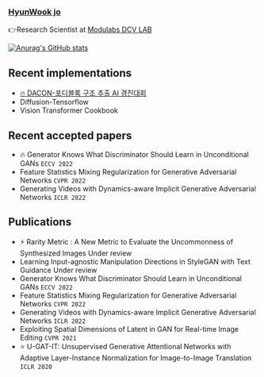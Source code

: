 
### [**HyunWook jo**](https://subsequent-napkin-f74.notion.site/Make-everyone-s-life-more-fun-via-AI-d6a1722a5aee470a95b82cc84c86c998)




<!--
<a href="https://www.instagram.com/wxxk._o/" target="_blank"><img src = "https://img.shields.io/badge/-Instagram-black?logo=Instagram&logoColor=E4405F"></a>
-->


👉Research Scientist at  [Modulabs DCV LAB](https://modulabs.co.kr/product/lab-9156-2022-11-16-122419/)

[![Anurag's GitHub stats](https://github-readme-stats.vercel.app/api?username=ugiugi0823)](https://github.com/ugiugi0823/github-readme-stats)








## Recent implementations
- [🔥 DACON-포디블록 구조 추출 AI 경진대회](https://github.com/ugiugi0823/DACON-4D)
- Diffusion-Tensorflow
- Vision Transformer Cookbook


## Recent accepted papers
- 🔥 Generator Knows What Discriminator Should Learn in Unconditional GANs `ECCV 2022`
- Feature Statistics Mixing Regularization for Generative Adversarial Networks `CVPR 2022`
- Generating Videos with Dynamics-aware Implicit Generative Adversarial Networks `ICLR 2022`

## Publications
- ⚡ Rarity Metric : A New Metric to Evaluate the Uncommonness of Synthesized Images Under review
- Learning Input-agnostic Manipulation Directions in StyleGAN with Text Guidance Under review
- Generator Knows What Discriminator Should Learn in Unconditional GANs `ECCV 2022`
- Feature Statistics Mixing Regularization for Generative Adversarial Networks `CVPR 2022`
- Generating Videos with Dynamics-aware Implicit Generative Adversarial Networks `ICLR 2022`
- Exploiting Spatial Dimensions of Latent in GAN for Real-time Image Editing `CVPR 2021`
- ⭐ U-GAT-IT: Unsupervised Generative Attentional Networks with Adaptive Layer-Instance Normalization for Image-to-Image Translation `ICLR 2020`







<!--
**ugiugi0823/ugiugi0823** is a ✨ _special_ ✨ repository because its `README.md` (this file) appears on your GitHub profile.


- 🔭 I’m currently working on ...
- 🌱 I’m currently learning ...
- 👯 I’m looking to collaborate on ...
- 🤔 I’m looking for help with ...
- 💬 Ask me about ...
- 📫 How to reach me: ...
- 😄 Pronouns: ...
- ⚡ Fun fact: ...
-->
